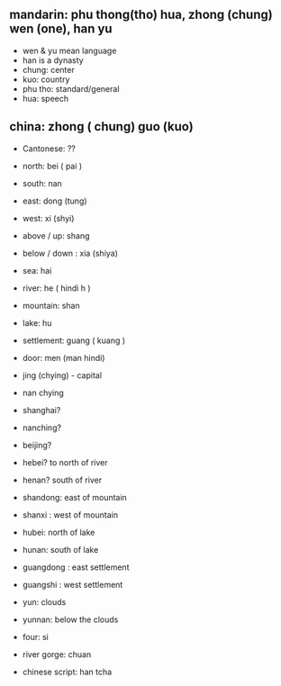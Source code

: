 
## mandarin: phu thong(tho) hua, zhong (chung) wen (one), han yu
* wen & yu mean language 
* han is a dynasty
* chung: center
* kuo: country
* phu tho: standard/general
* hua: speech
## china: zhong ( chung) guo (kuo)

* Cantonese: ??

* north: bei ( pai ) 
* south: nan
* east: dong (tung)
* west: xi (shyi)

* above / up: shang
* below / down : xia (shiya)

* sea: hai
* river: he ( hindi h )
* mountain: shan
* lake: hu
* settlement: guang ( kuang )


* door: men (man hindi)

* jing (chying) - capital
* nan chying 

* shanghai? 
* nanching?
* beijing?

* hebei? to north of river
* henan?  south of river

* shandong: east of mountain
* shanxi : west of mountain

* hubei: north of lake
* hunan: south of lake

* guangdong : east settlement
* guangshi : west settlement

* yun: clouds
* yunnan: below the clouds
* four: si
* river gorge: chuan

* chinese script: han tcha


